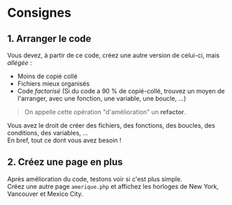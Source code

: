 # Consignes

## 1. Arranger le code
Vous devez, à partir de ce code, créez une autre version de celui-ci, mais *allégée* :
- Moins de copié collé
- Fichiers mieux organisés
- Code *factorisé* (Si du code a 90 % de copié-collé, trouvez un moyen de l'arranger, avec une fonction, une variable, une boucle, ...)

> On appelle cette opération "d'amélioration" un __refactor__.

Vous avez le droit de créer des fichiers, des fonctions, des boucles, des conditions, des variables, ...  
En bref, tout ce dont vous avez besoin !

## 2. Créez une page en plus
Après amélioration du code, testons voir si c'est plus simple.  
Créez une autre page `amerique.php` et affichez les horloges de New York, Vancouver et Mexico City.